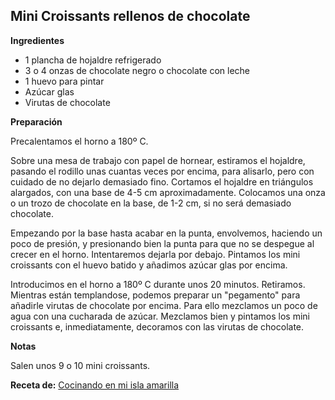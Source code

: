 ## Mini Croissants rellenos de chocolate

**Ingredientes**

- 1 plancha de hojaldre refrigerado
- 3 o 4 onzas de chocolate negro o chocolate con leche
- 1 huevo para pintar
- Azúcar glas
- Virutas de chocolate

**Preparación**

Precalentamos el horno a 180º C.

Sobre una mesa de trabajo con papel de hornear, estiramos el hojaldre, pasando el rodillo unas cuantas veces por encima, para alisarlo, pero con cuidado de no dejarlo demasiado fino. Cortamos el hojaldre en triángulos alargados, con una base de 4-5 cm aproximadamente. Colocamos una onza o un trozo de chocolate en la base, de 1-2 cm, si no será demasiado chocolate.

Empezando por la base hasta acabar en la punta, envolvemos, haciendo un poco de presión, y presionando bien la punta para que no se despegue al crecer en el horno. Intentaremos dejarla por debajo. Pintamos los mini croissants con el huevo batido y añadimos azúcar glas por encima.

Introducimos en el horno a 180º C durante unos 20 minutos. Retiramos. Mientras están templandose, podemos preparar un "pegamento" para añadirle virutas de chocolate por encima. Para ello mezclamos un poco de agua con una cucharada de azúcar. Mezclamos bien y pintamos los mini croissants e, inmediatamente, decoramos con las virutas de chocolate.

**Notas**

Salen unos 9 o 10 mini croissants.

**Receta de:** [Cocinando en mi isla amarilla](http://www.cocinandoenmiislaamarilla.com/2009/11/minicroissants-rellenos-de-chocolate.html)
